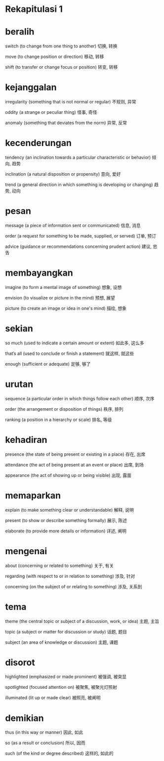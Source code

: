 # Rekapitulasi 1

# beralih

switch (to change from one thing to another)
切换, 转换

move (to change position or direction)
移动, 转移

shift (to transfer or change focus or position)
转变, 转移

# kejanggalan

irregularity (something that is not normal or regular)
不规则, 异常

oddity (a strange or peculiar thing)
怪事, 奇怪

anomaly (something that deviates from the norm)
异常, 反常

# kecenderungan

tendency (an inclination towards a particular characteristic or behavior)
倾向, 趋势

inclination (a natural disposition or propensity)
意向, 爱好

trend (a general direction in which something is developing or changing)
趋势, 动向

# pesan

message (a piece of information sent or communicated)
信息, 消息

order (a request for something to be made, supplied, or served)
订单, 预订

advice (guidance or recommendations concerning prudent action)
建议, 忠告

# membayangkan

imagine (to form a mental image of something)
想象, 设想

envision (to visualize or picture in the mind)
预想, 展望

picture (to create an image or idea in one's mind)
描绘, 想象

# sekian

so much (used to indicate a certain amount or extent)
如此多, 这么多

that’s all (used to conclude or finish a statement)
就这样, 就这些

enough (sufficient or adequate)
足够, 够了

# urutan

sequence (a particular order in which things follow each other)
顺序, 次序

order (the arrangement or disposition of things)
秩序, 排列

ranking (a position in a hierarchy or scale)
排名, 等级

# kehadiran

presence (the state of being present or existing in a place)
存在, 出席

attendance (the act of being present at an event or place)
出席, 到场

appearance (the act of showing up or being visible)
出现, 露面

# memaparkan

explain (to make something clear or understandable)
解释, 说明

present (to show or describe something formally)
展示, 陈述

elaborate (to provide more details or information)
详述, 阐明

# mengenai

about (concerning or related to something)
关于, 有关

regarding (with respect to or in relation to something)
涉及, 针对

concerning (on the subject of or relating to something)
涉及, 关系到

# tema

theme (the central topic or subject of a discussion, work, or idea)
主题, 主旨

topic (a subject or matter for discussion or study)
话题, 题目

subject (an area of knowledge or discussion)
主题, 课题

# disorot

highlighted (emphasized or made prominent)
被强调, 被突显

spotlighted (focused attention on)
被聚焦, 被聚光灯照射

illuminated (lit up or made clear)
被照亮, 被阐明

# demikian

thus (in this way or manner)
因此, 如此

so (as a result or conclusion)
所以, 因而

such (of the kind or degree described)
这样的, 如此的
